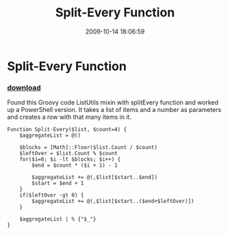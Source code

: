 ﻿---
pid:            1401
parent:         0
children:       
poster:         Doug Finke
title:          Split-Every Function
date:           2009-10-14 18:06:59
description:    Found this Groovy code ListUtils mixin with splitEvery function and worked up a PowerShell version. It takes a list of items and a number as parameters and creates a row with that many items in it.
format:         posh
---

# Split-Every Function

### [download](1401.ps1)  

Found this Groovy code ListUtils mixin with splitEvery function and worked up a PowerShell version. It takes a list of items and a number as parameters and creates a row with that many items in it.

```posh
Function Split-Every($list, $count=4) {
    $aggregateList = @()
    
    $blocks = [Math]::Floor($list.Count / $count)
    $leftOver = $list.Count % $count
    for($i=0; $i -lt $blocks; $i++) {
        $end = $count * ($i + 1) - 1
        
        $aggregateList += @(,$list[$start..$end])
        $start = $end + 1
    }    
    if($leftOver -gt 0) {
        $aggregateList += @(,$list[$start..($end+$leftOver)])
    }
    
    $aggregateList | % {"$_"}
}

```
